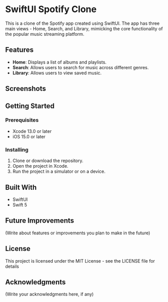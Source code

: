 # SwiftUI Spotify Clone

This is a clone of the Spotify app created using SwiftUI. The app has three main views - Home, Search, and Library, mimicking the core functionality of the popular music streaming platform.

## Features

- **Home**: Displays a list of albums and playlists.
- **Search**: Allows users to search for music across different genres.
- **Library**: Allows users to view saved music.

## Screenshots

## Getting Started

### Prerequisites

- Xcode 13.0 or later
- iOS 15.0 or later

### Installing

1. Clone or download the repository.
2. Open the project in Xcode.
3. Run the project in a simulator or on a device.

## Built With

- SwiftUI
- Swift 5

## Future Improvements

(Write about features or improvements you plan to make in the future)

## License

This project is licensed under the MIT License - see the LICENSE file for details

## Acknowledgments

(Write your acknowledgments here, if any)
